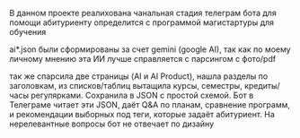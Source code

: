 В данном проекте реалихована чанальная стадия телеграм бота для помощи абитуриенту определится с программой магистартуры для обучения

ai*.json были сформированы за счет gemini (google AI), так как по моему личному мнению эта ИИ лучше справляется с парсингом с фото/pdf

так же cпарсила две страницы (AI и AI Product), нашла разделы по заголовкам, из списков/таблиц вытащила курсы, семестры, кредиты/часы регулярками. Сохранила в JSON с простой схемой. Бот в Телеграме читает эти JSON, даёт Q&A по планам, сравнение программ, и рекомендации выборных под теги, которые задаёт абитуриент. На нерелевантные вопросы бот не отвечает по дизайну